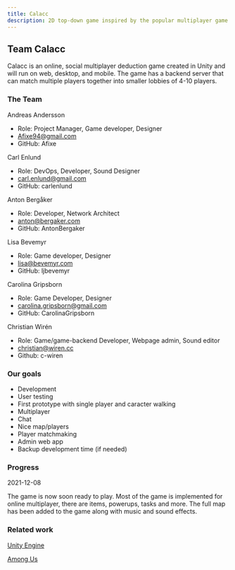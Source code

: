 ```yaml
---
title: Calacc
description: 2D top-down game inspired by the popular multiplayer game Among Us
---
```


## Team Calacc
Calacc is an online, social multiplayer deduction game created in Unity and will run on web, desktop, and mobile. The game has a backend server that can match multiple players together into smaller lobbies of 4-10 players. 

### The Team
Andreas Andersson
- Role: Project Manager, Game developer, Designer
- Afixe94@gmail.com
- GitHub: Afixe

Carl Enlund
- Role: DevOps, Developer, Sound Designer
- carl.enlund@gmail.com
- GitHub: carlenlund

Anton Bergåker
- Role: Developer, Network Architect
- anton@bergaker.com
- GitHub: AntonBergaker

Lisa Bevemyr
- Role: Game developer, Designer
- lisa@bevemyr.com
- GitHub: ljbevemyr

Carolina Gripsborn
- Role: Game Developer, Designer
- carolina.gripsborn@gmail.com 
- GitHub: CarolinaGripsborn

Christian Wirén
- Role: Game/game-backend Developer, Webpage admin, Sound editor
- christian@wiren.cc
- Github: c-wiren


### Our goals
- Development
- User testing
- First prototype with single player and caracter walking
- Multiplayer
- Chat
- Nice map/players
- Player matchmaking
- Admin web app
- Backup development time (if needed)

### Progress
2021-12-08

The game is now soon ready to play. Most of the game is implemented for online multiplayer, there are items, powerups, tasks and more. The full map has been added to the game along with music and sound effects.

### Related work
[Unity Engine](https://unity.com/)

[Among Us](https://en.wikipedia.org/wiki/Among_Us)
